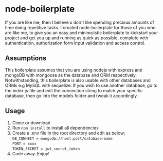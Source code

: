 # node-boilerplate
If you are like me, then I believe u don't like spending precious amounts of time doing repetitive tasks. I created node-boilerplate 
for those of you who are like me, to give you an easy and minimalistic
boilerplate to kickstart your project and get you up and running as quick as possible, complete with authentication, authorization
form input validation and access control.
## Assumptions
This boilerplate assumes that you are using nodejs with express and mongoDB with mongoose as the database and ORM respectively.
Notwithstanding, this boilerplate is also usable with other databases and ORMs e.g MySQL with sequelize.
If you wish to use another database, go to the index.js file and edit the connection string to match your specific database,
then go into the models folder and tweak it accordingly.
## Usage
1. Clone or download
2. Run ```npm install``` to install all dependencies
3. Create a .env file in the root directory and edit as below; <br/>
```DB_CONNECT = mongodb://host:port/database-name```<br/>
```PORT = xxxx```<br/>
```TOKEN_SECRET = jwt_secret_token```<br/>
4. Code away. Enjoy!
